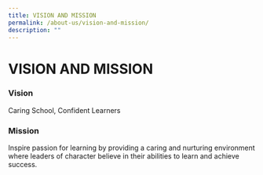 ```yaml
---
title: VISION AND MISSION
permalink: /about-us/vision-and-mission/
description: ""
---
```

# VISION AND MISSION

### Vision

Caring School, Confident Learners
  

### Mission

Inspire passion for learning by providing a caring and nurturing environment where leaders of character believe in their abilities to learn and achieve success.